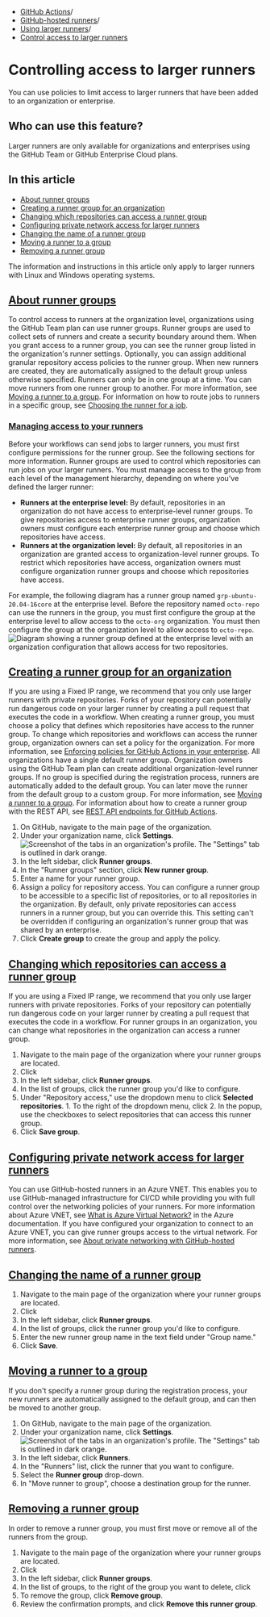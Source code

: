   * [GitHub Actions](https://docs.github.com/en/actions "GitHub Actions")/
  * [GitHub-hosted runners](https://docs.github.com/en/actions/using-github-hosted-runners "GitHub-hosted runners")/
  * [Using larger runners](https://docs.github.com/en/actions/using-github-hosted-runners/using-larger-runners "Using larger runners")/
  * [Control access to larger runners](https://docs.github.com/en/actions/using-github-hosted-runners/using-larger-runners/controlling-access-to-larger-runners "Control access to larger runners")


# Controlling access to larger runners
You can use policies to limit access to larger runners that have been added to an organization or enterprise.
## Who can use this feature?
Larger runners are only available for organizations and enterprises using the GitHub Team or GitHub Enterprise Cloud plans.
## In this article
  * [About runner groups](https://docs.github.com/en/actions/using-github-hosted-runners/using-larger-runners/controlling-access-to-larger-runners#about-runner-groups)
  * [Creating a runner group for an organization](https://docs.github.com/en/actions/using-github-hosted-runners/using-larger-runners/controlling-access-to-larger-runners#creating-a-runner-group-for-an-organization)
  * [Changing which repositories can access a runner group](https://docs.github.com/en/actions/using-github-hosted-runners/using-larger-runners/controlling-access-to-larger-runners#changing-which-repositories-can-access-a-runner-group)
  * [Configuring private network access for larger runners](https://docs.github.com/en/actions/using-github-hosted-runners/using-larger-runners/controlling-access-to-larger-runners#configuring-private-network-access-for-larger-runners)
  * [Changing the name of a runner group](https://docs.github.com/en/actions/using-github-hosted-runners/using-larger-runners/controlling-access-to-larger-runners#changing-the-name-of-a-runner-group)
  * [Moving a runner to a group](https://docs.github.com/en/actions/using-github-hosted-runners/using-larger-runners/controlling-access-to-larger-runners#moving-a-runner-to-a-group)
  * [Removing a runner group](https://docs.github.com/en/actions/using-github-hosted-runners/using-larger-runners/controlling-access-to-larger-runners#removing-a-runner-group)


The information and instructions in this article only apply to larger runners with Linux and Windows operating systems.
## [About runner groups](https://docs.github.com/en/actions/using-github-hosted-runners/using-larger-runners/controlling-access-to-larger-runners#about-runner-groups)
To control access to runners at the organization level, organizations using the GitHub Team plan can use runner groups. Runner groups are used to collect sets of runners and create a security boundary around them.
When you grant access to a runner group, you can see the runner group listed in the organization's runner settings. Optionally, you can assign additional granular repository access policies to the runner group.
When new runners are created, they are automatically assigned to the default group unless otherwise specified. Runners can only be in one group at a time. You can move runners from one runner group to another. For more information, see [Moving a runner to a group](https://docs.github.com/en/actions/using-github-hosted-runners/using-larger-runners/controlling-access-to-larger-runners#moving-a-runner-to-a-group).
For information on how to route jobs to runners in a specific group, see [Choosing the runner for a job](https://docs.github.com/en/actions/using-jobs/choosing-the-runner-for-a-job#choosing-runners-in-a-group).
### [Managing access to your runners](https://docs.github.com/en/actions/using-github-hosted-runners/using-larger-runners/controlling-access-to-larger-runners#managing-access-to-your-runners)
Before your workflows can send jobs to larger runners, you must first configure permissions for the runner group. See the following sections for more information.
Runner groups are used to control which repositories can run jobs on your larger runners. You must manage access to the group from each level of the management hierarchy, depending on where you've defined the larger runner:
  * **Runners at the enterprise level:** By default, repositories in an organization do not have access to enterprise-level runner groups. To give repositories access to enterprise runner groups, organization owners must configure each enterprise runner group and choose which repositories have access.
  * **Runners at the organization level:** By default, all repositories in an organization are granted access to organization-level runner groups. To restrict which repositories have access, organization owners must configure organization runner groups and choose which repositories have access.


For example, the following diagram has a runner group named `grp-ubuntu-20.04-16core` at the enterprise level. Before the repository named `octo-repo` can use the runners in the group, you must first configure the group at the enterprise level to allow access to the `octo-org` organization. You must then configure the group at the organization level to allow access to `octo-repo`.
![Diagram showing a runner group defined at the enterprise level with an organization configuration that allows access for two repositories.](https://docs.github.com/assets/cb-44464/images/help/actions/hosted-runner-mgmt.png)
## [Creating a runner group for an organization](https://docs.github.com/en/actions/using-github-hosted-runners/using-larger-runners/controlling-access-to-larger-runners#creating-a-runner-group-for-an-organization)
If you are using a Fixed IP range, we recommend that you only use larger runners with private repositories. Forks of your repository can potentially run dangerous code on your larger runner by creating a pull request that executes the code in a workflow.
When creating a runner group, you must choose a policy that defines which repositories have access to the runner group. To change which repositories and workflows can access the runner group, organization owners can set a policy for the organization. For more information, see [Enforcing policies for GitHub Actions in your enterprise](https://docs.github.com/en/enterprise-cloud@latest/admin/policies/enforcing-policies-for-your-enterprise/enforcing-policies-for-github-actions-in-your-enterprise#disabling-repository-level-self-hosted-runners).
All organizations have a single default runner group. Organization owners using the GitHub Team plan can create additional organization-level runner groups.
If no group is specified during the registration process, runners are automatically added to the default group. You can later move the runner from the default group to a custom group. For more information, see [Moving a runner to a group](https://docs.github.com/en/actions/using-github-hosted-runners/using-larger-runners/controlling-access-to-larger-runners#moving-a-runner-to-a-group).
For information about how to create a runner group with the REST API, see [REST API endpoints for GitHub Actions](https://docs.github.com/en/rest/actions#self-hosted-runner-groups).
  1. On GitHub, navigate to the main page of the organization.
  2. Under your organization name, click **Settings**.
![Screenshot of the tabs in an organization's profile. The "Settings" tab is outlined in dark orange.](https://docs.github.com/assets/cb-49309/images/help/discussions/org-settings-global-nav-update.png)
  3. In the left sidebar, click **Runner groups**.
  4. In the "Runner groups" section, click **New runner group**.
  5. Enter a name for your runner group.
  6. Assign a policy for repository access.
You can configure a runner group to be accessible to a specific list of repositories, or to all repositories in the organization. By default, only private repositories can access runners in a runner group, but you can override this. This setting can't be overridden if configuring an organization's runner group that was shared by an enterprise.
  7. Click **Create group** to create the group and apply the policy.


## [Changing which repositories can access a runner group](https://docs.github.com/en/actions/using-github-hosted-runners/using-larger-runners/controlling-access-to-larger-runners#changing-which-repositories-can-access-a-runner-group)
If you are using a Fixed IP range, we recommend that you only use larger runners with private repositories. Forks of your repository can potentially run dangerous code on your larger runner by creating a pull request that executes the code in a workflow.
For runner groups in an organization, you can change what repositories in the organization can access a runner group.
  1. Navigate to the main page of the organization where your runner groups are located.
  2. Click 
  3. In the left sidebar, click **Runner groups**.
  4. In the list of groups, click the runner group you'd like to configure.
  5. Under "Repository access," use the dropdown menu to click **Selected repositories**.
    1. To the right of the dropdown menu, click 
    2. In the popup, use the checkboxes to select repositories that can access this runner group.
  6. Click **Save group**.


## [Configuring private network access for larger runners](https://docs.github.com/en/actions/using-github-hosted-runners/using-larger-runners/controlling-access-to-larger-runners#configuring-private-network-access-for-larger-runners)
You can use GitHub-hosted runners in an Azure VNET. This enables you to use GitHub-managed infrastructure for CI/CD while providing you with full control over the networking policies of your runners. For more information about Azure VNET, see [What is Azure Virtual Network?](https://learn.microsoft.com/en-us/azure/virtual-network/virtual-networks-overview) in the Azure documentation.
If you have configured your organization to connect to an Azure VNET, you can give runner groups access to the virtual network. For more information, see [About private networking with GitHub-hosted runners](https://docs.github.com/en/actions/using-github-hosted-runners/connecting-to-a-private-network/about-private-networking-with-github-hosted-runners#using-an-azure-virtual-network-vnet).
## [Changing the name of a runner group](https://docs.github.com/en/actions/using-github-hosted-runners/using-larger-runners/controlling-access-to-larger-runners#changing-the-name-of-a-runner-group)
  1. Navigate to the main page of the organization where your runner groups are located.
  2. Click 
  3. In the left sidebar, click **Runner groups**.
  4. In the list of groups, click the runner group you'd like to configure.
  5. Enter the new runner group name in the text field under "Group name."
  6. Click **Save**.


## [Moving a runner to a group](https://docs.github.com/en/actions/using-github-hosted-runners/using-larger-runners/controlling-access-to-larger-runners#moving-a-runner-to-a-group)
If you don't specify a runner group during the registration process, your new runners are automatically assigned to the default group, and can then be moved to another group.
  1. On GitHub, navigate to the main page of the organization.
  2. Under your organization name, click **Settings**.
![Screenshot of the tabs in an organization's profile. The "Settings" tab is outlined in dark orange.](https://docs.github.com/assets/cb-49309/images/help/discussions/org-settings-global-nav-update.png)
  3. In the left sidebar, click **Runners**.
  4. In the "Runners" list, click the runner that you want to configure.
  5. Select the **Runner group** drop-down.
  6. In "Move runner to group", choose a destination group for the runner.


## [Removing a runner group](https://docs.github.com/en/actions/using-github-hosted-runners/using-larger-runners/controlling-access-to-larger-runners#removing-a-runner-group)
In order to remove a runner group, you must first move or remove all of the runners from the group.
  1. Navigate to the main page of the organization where your runner groups are located.
  2. Click 
  3. In the left sidebar, click **Runner groups**.
  4. In the list of groups, to the right of the group you want to delete, click 
  5. To remove the group, click **Remove group**.
  6. Review the confirmation prompts, and click **Remove this runner group**.


